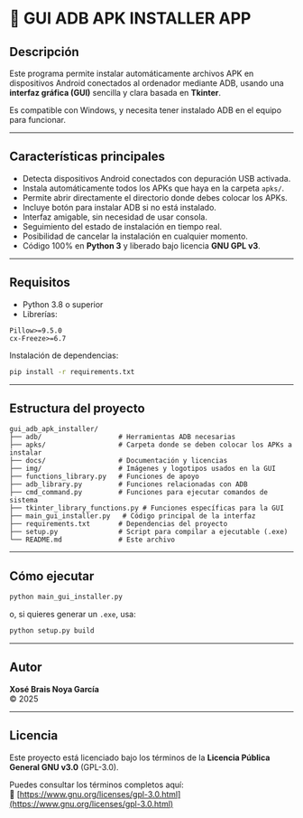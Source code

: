 # 📱 GUI ADB APK INSTALLER APP

## Descripción
Este programa permite instalar automáticamente archivos APK en dispositivos Android conectados al ordenador mediante ADB, usando una **interfaz gráfica (GUI)** sencilla y clara basada en **Tkinter**.

Es compatible con Windows, y necesita tener instalado ADB en el equipo para funcionar.

---

## Características principales

- Detecta dispositivos Android conectados con depuración USB activada.
- Instala automáticamente todos los APKs que haya en la carpeta `apks/`.
- Permite abrir directamente el directorio donde debes colocar los APKs.
- Incluye botón para instalar ADB si no está instalado.
- Interfaz amigable, sin necesidad de usar consola.
- Seguimiento del estado de instalación en tiempo real.
- Posibilidad de cancelar la instalación en cualquier momento.
- Código 100% en **Python 3** y liberado bajo licencia **GNU GPL v3**.

---

## Requisitos

- Python 3.8 o superior
- Librerías:

```
Pillow>=9.5.0
cx-Freeze>=6.7
```

Instalación de dependencias:

```bash
pip install -r requirements.txt
```

---

## Estructura del proyecto

```
gui_adb_apk_installer/
├── adb/                   # Herramientas ADB necesarias
├── apks/                  # Carpeta donde se deben colocar los APKs a instalar
├── docs/                  # Documentación y licencias
├── img/                   # Imágenes y logotipos usados en la GUI
├── functions_library.py   # Funciones de apoyo
├── adb_library.py         # Funciones relacionadas con ADB
├── cmd_command.py         # Funciones para ejecutar comandos de sistema
├── tkinter_library_functions.py # Funciones específicas para la GUI
├── main_gui_installer.py   # Código principal de la interfaz
├── requirements.txt       # Dependencias del proyecto
├── setup.py               # Script para compilar a ejecutable (.exe)
└── README.md              # Este archivo
```

---

## Cómo ejecutar

```bash
python main_gui_installer.py
```

o, si quieres generar un `.exe`, usa:

```bash
python setup.py build
```

---

## Autor

**Xosé Brais Noya García**  
© 2025

---

## Licencia

Este proyecto está licenciado bajo los términos de la **Licencia Pública General GNU v3.0** (GPL-3.0).

Puedes consultar los términos completos aquí:  
🔗 [https://www.gnu.org/licenses/gpl-3.0.html](https://www.gnu.org/licenses/gpl-3.0.html)
